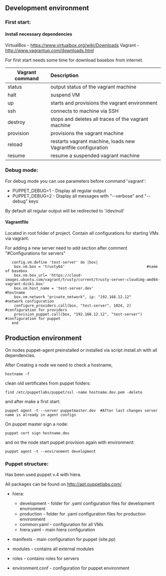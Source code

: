 ## Development environment

### First start:

#### Install necessary dependencies
VirtualBox - https://www.virtualbox.org/wiki/Downloads
Vagrant   - http://www.vagrantup.com/downloads.html

For first start needs some time for download basebox from internet.<br/>


| Vagrant command | Description                                                   |
| -------------   |:--------------------------------------------------------------|
| status          | output status of the vagrant machine                          |
| halt            | suspend VM                                                    |
| up              | starts and provisions the vagrant environment                 |
| ssh             | connects to machine via SSH                                   |
| destroy         | stops and deletes all traces of the vagrant machine           |
| provision       | provisions the vagrant machine                                |
| reload          | restarts vagrant machine, loads new Vagrantfile configuration |
| resume          | resume a suspended vagrant machine                            |

### Debug mode:
For debug mode you can use parameters before command 'vagrant':
- PUPPET_DEBUG=1   - Display all regular output
- PUPPET_DEBUG=2   - Display all messages with "--verbose" and "--debug" keys

By default all regular output will be redirected to '/dev/null'

#### Vagrantfile

  Located in root folder of project. Contain all configurations for starting VMs via vagrant.

  For adding a new server need to add section after comment "#Configurations for servers"
```
   config.vm.define 'test-server' do |box|
    box.vm.box = 'trusty64'                                     #name of basebox
    box.vm.box_url= 'https://cloud-images.ubuntu.com/vagrant/trusty/current/trusty-server-cloudimg-amd64-vagrant-disk1.box'
    box.vm.host_name = 'test-server.dev'                        #hostname
    box.vm.network "private_network", ip: "192.168.12.12"       #network configuration
    configure_providers.call(box, "test-server", 1024, 2)       #configuration for providers
    provision_puppet.call(box, "192.168.12.12", "test-server")  #configuration for puppet
   end
```

## Production environment

  On nodes puppet-agent preinstalled or installed via script install.sh with all dependencies.

  After Creating a node we need to check a hostname,
```
hostname -f
```
  clean old sertificates from puppet folders:
```
find /etc/puppetlabs/puppet/ssl -name hostname.dev.pem -delete
```
and after make a first start:
```
puppet agent -t --server puppetmaster.dev  #After last changes server name is already in agent configs
```


On puppet master sign a node:
```
puppet cert sign hostname.dev
```
and on the node start puppet provision again with environment:
```
puppet agent -t --environment development
```

### Puppet structure:

  Has been used puppet v.4 with hiera.

All packages can be found on http://apt.puppetlabs.com/

- hiera:
     - development  -  folder for .yaml configuration files for development environment
     - production   -  folder for .yaml configuration files for production environment
     - common.yaml - configuration for all VMs
     - hiera.yaml  - main hiera configuration

- manifests - main configuration for puppet (site.pp)

- modules  - contains all external modules

- roles    - contains roles for servers

- environment.conf  -  configuration for puppet environment
